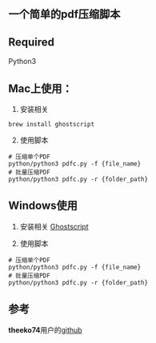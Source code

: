 ## 一个简单的pdf压缩脚本

## Required
Python3

## Mac上使用：

1. 安装相关
```
brew install ghostscript
```

2. 使用脚本
```
# 压缩单个PDF
python/python3 pdfc.py -f {file_name}
# 批量压缩PDF
python/python3 pdfc.py -r {folder_path}
```

## Windows使用

1. 安装相关
[Ghostscript](https://ghostscript.com/releases/index.html)


2. 使用脚本
```
# 压缩单个PDF
python/python3 pdfc.py -f {file_name}
# 批量压缩PDF
python/python3 pdfc.py -r {folder_path}
```

## 参考
**theeko74**用户的[github](https://github.com/theeko74/pdfc)
